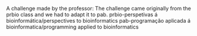A challenge made by the professor:
The challenge came originally from the prbio class and we had to adapt it to pab.
prbio-perspetivas á bioinformática/perspectives to bioinformatics
pab-programação aplicada á bioinformatica/programming applied to bioinformatics
